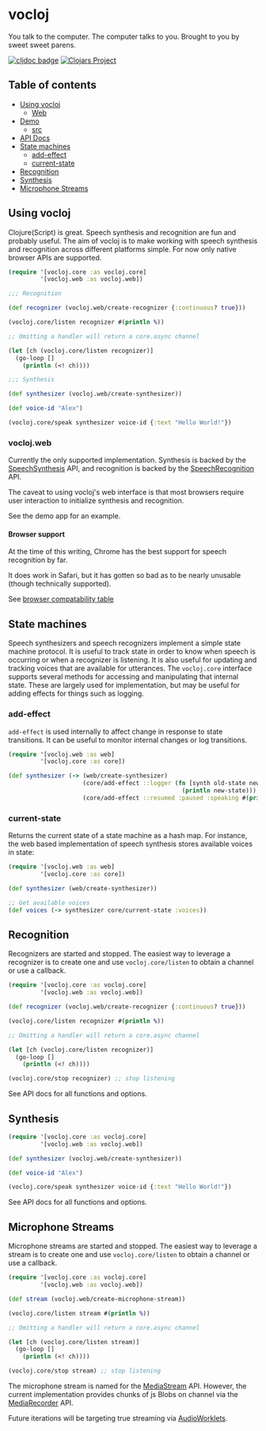 # vocloj

You talk to the computer. The computer talks to you. Brought to you by
sweet sweet parens.

[![cljdoc badge](https://cljdoc.org/badge/com.github.brianium/vocloj)](https://cljdoc.org/d/com.github.brianium/vocloj/CURRENT) [![Clojars Project](https://img.shields.io/clojars/v/com.github.brianium/vocloj.svg)](https://clojars.org/com.github.brianium/vocloj)

## Table of contents

- [Using vocloj](#using-vocloj)
    - [Web](#vocloj.web)
- [Demo](https://brianium.github.io/vocloj/)
  - [src](https://github.com/brianium/vocloj/blob/main/dev/cljs/vocloj/dev.cljs)
- [API Docs](https://cljdoc.org/d/com.github.brianium/vocloj/CURRENT)
- [State machines](#state-machines)
    - [add-effect](#add-effect)
    - [current-state](#current-state)
- [Recognition](#recognition)
- [Synthesis](#synthesis)
- [Microphone Streams](#microphone-streams)

## Using vocloj

Clojure(Script) is great. Speech synthesis and recognition are fun and probably useful. The aim of vocloj is to make working with speech synthesis and recognition across different platforms simple. For now only native browser APIs are supported.

```clojure
(require '[vocloj.core :as vocloj.core]
         '[vocloj.web :as vocloj.web])

;;; Recognition

(def recognizer (vocloj.web/create-recognizer {:continuous? true}))

(vocloj.core/listen recognizer #(println %))

;; Omitting a handler will return a core.async channel

(let [ch (vocloj.core/listen recognizer)]
  (go-loop []
    (println (<! ch))))

;;; Synthesis

(def synthesizer (vocloj.web/create-synthesizer))

(def voice-id "Alex")

(vocloj.core/speak synthesizer voice-id {:text "Hello World!"})
```

### vocloj.web

Currently the only supported implementation. Synthesis is backed by the [SpeechSynthesis](https://developer.mozilla.org/en-US/docs/Web/API/SpeechSynthesis) API, and recognition is backed by the [SpeechRecognition](https://developer.mozilla.org/en-US/docs/Web/API/SpeechRecognition) API.

The caveat to using vocloj's web interface is that most browsers require user interaction to initialize synthesis and recognition.

See the demo app for an example.

#### Browser support

At the time of this writing, Chrome has the best support for speech recognition by far.

It does work in Safari, but it has gotten so bad as to be nearly unusable (though technically supported).

See [browser compatability table](https://developer.mozilla.org/en-US/docs/Web/API/SpeechRecognition#browser_compatibility)

## State machines

Speech synthesizers and speech recognizers implement a simple state machine protocol. It is useful
to track state in order to know when speech is occurring or when a recognizer is listening. It is also
useful for updating and tracking voices that are available for utterances. The `vocloj.core` interface
supports several methods for accessing and manipulating that internal state. These are largely used
for implementation, but may be useful for adding effects for things such as logging.

### add-effect

`add-effect` is used internally to affect change in response to state transitions. It can be useful
to monitor internal changes or log transitions.

```clojure
(require '[vocloj.web :as web]
         '[vocloj.core :as core])

(def synthesizer (-> (web/create-synthesizer)
                     (core/add-effect ::logger (fn [synth old-state new-state]
                                                 (println new-state)))
                     (core/add-effect ::resumed :paused :speaking #(println "speaking again"))))
```

### current-state

Returns the current state of a state machine as a hash map. For instance, the web based implementation of speech synthesis stores available voices in state:

```clojure
(require '[vocloj.web :as web]
         '[vocloj.core :as core])

(def synthesizer (web/create-synthesizer))

;; Get available voices 
(def voices (-> synthesizer core/current-state :voices))
```

## Recognition

Recognizers are started and stopped. The easiest way to leverage a recognizer is to create one and use
`vocloj.core/listen` to obtain a channel or use a callback.

```clojure
(require '[vocloj.core :as vocloj.core]
         '[vocloj.web :as vocloj.web])

(def recognizer (vocloj.web/create-recognizer {:continuous? true}))

(vocloj.core/listen recognizer #(println %))

;; Omitting a handler will return a core.async channel

(let [ch (vocloj.core/listen recognizer)]
  (go-loop []
    (println (<! ch))))

(vocloj.core/stop recognizer) ;; stop listening
```

See API docs for all functions and options.

## Synthesis

```clojure
(require '[vocloj.core :as vocloj.core]
         '[vocloj.web :as vocloj.web])

(def synthesizer (vocloj.web/create-synthesizer))

(def voice-id "Alex")

(vocloj.core/speak synthesizer voice-id {:text "Hello World!"})
```

See API docs for all functions and options.

## Microphone Streams

Microphone streams are started and stopped. The easiest way to leverage a stream is to create one and use
`vocloj.core/listen` to obtain a channel or use a callback.

```clojure
(require '[vocloj.core :as vocloj.core]
         '[vocloj.web :as vocloj.web])

(def stream (vocloj.web/create-microphone-stream))

(vocloj.core/listen stream #(println %))

;; Omitting a handler will return a core.async channel

(let [ch (vocloj.core/listen stream)]
  (go-loop []
    (println (<! ch))))

(vocloj.core/stop stream) ;; stop listening
```

The microphone stream is named for the [MediaStream](https://developer.mozilla.org/en-US/docs/Web/API/MediaStream) API. However, the current implementation provides chunks of js Blobs on channel via the [MediaRecorder](https://developer.mozilla.org/en-US/docs/Web/API/MediaRecorder) API. 

Future iterations will be targeting true streaming via [AudioWorklets](https://developer.mozilla.org/en-US/docs/Web/API/AudioWorklet).
